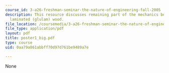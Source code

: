```yaml
---
course_id: 3-a26-freshman-seminar-the-nature-of-engineering-fall-2005
description: This resource discusses remaining part of the mechanics behind the glue
  laminated (glulam) wood.
file_location: /coursemedia/3-a26-freshman-seminar-the-nature-of-engineering-fall-2005/0aa79a861abbff70d97d761be9489a7e_poster1_big.pdf
file_type: application/pdf
layout: pdf
title: poster1_big.pdf
type: course
uid: 0aa79a861abbff70d97d761be9489a7e

---
```

None